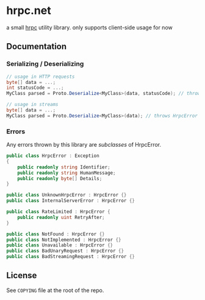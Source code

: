 # hrpc.net

a small [hrpc](https://github.com/harmony-development/hrpc) utility library. only supports client-side usage for now

## Documentation

### Serializing / Deserializing

```cs
// usage in HTTP requests
byte[] data = ...;
int statusCode = ...;
MyClass parsed = Proto.Deserialize<MyClass>(data, statusCode); // throws HrpcError if statusCode != 200

// usage in streams
byte[] data = ...;
MyClass parsed = Proto.Deserialize<MyClass>(data); // throws HrpcError if serialized message begins with 1 (error)
```

### Errors

Any errors thrown by this library are *subclasses* of HrpcError.

```cs
public class HrpcError : Exception
{
    public readonly string Identifier;
    public readonly string HumanMessage;
    public readonly byte[] Details;
}

public class UnknownHrpcError : HrpcError {}
public class InternalServerError : HrpcError {}

public class RateLimited : HrpcError {
    public readonly uint RetryAfter;
}

public class NotFound : HrpcError {}
public class NotImplemented : HrpcError {}
public class Unavailable : HrpcError {}
public class BadUnaryRequest : HrpcError {}
public class BadStreamingRequest : HrpcError {}
```

## License

See `COPYING` file at the root of the repo.